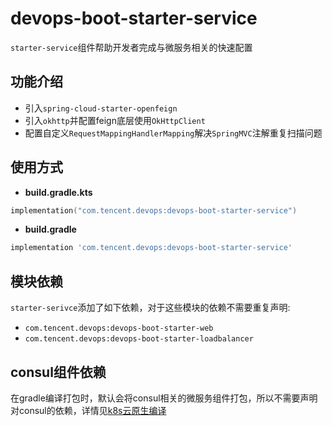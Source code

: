 # devops-boot-starter-service

`starter-service`组件帮助开发者完成与微服务相关的快速配置

## 功能介绍
- 引入`spring-cloud-starter-openfeign`
- 引入`okhttp`并配置feign底层使用`OkHttpClient`
- 配置自定义`RequestMappingHandlerMapping`解决`SpringMVC`注解重复扫描问题

## 使用方式
- **build.gradle.kts**

```kotlin
implementation("com.tencent.devops:devops-boot-starter-service")
```

- **build.gradle**

```groovy
implementation 'com.tencent.devops:devops-boot-starter-service'
```

## 模块依赖
`starter-serivce`添加了如下依赖，对于这些模块的依赖不需要重复声明:
- `com.tencent.devops:devops-boot-starter-web`
- `com.tencent.devops:devops-boot-starter-loadbalancer`

## consul组件依赖
在gradle编译打包时，默认会将consul相关的微服务组件打包，所以不需要声明对consul的依赖，详情见[k8s云原生编译](/k8s/compile.md)
